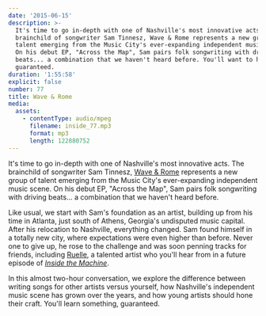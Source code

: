 ```yaml
---
date: '2015-06-15'
description: >-
  It's time to go in-depth with one of Nashville's most innovative acts. The
  brainchild of songwriter Sam Tinnesz, Wave & Rome represents a new group of
  talent emerging from the Music City's ever-expanding independent music scene.
  On his debut EP, "Across the Map", Sam pairs folk songwriting with driving
  beats... a combination that we haven't heard before. You'll want to hear this,
  guaranteed.
duration: '1:55:58'
explicit: false
number: 77
title: Wave & Rome
media:
  assets:
    - contentType: audio/mpeg
      filename: inside_77.mp3
      format: mp3
      length: 122880752
---
```

It's time to go in-depth with one of Nashville's most innovative acts. The brainchild of songwriter Sam Tinnesz, [Wave & Rome](http://waveandrome.com) represents a new group of talent emerging from the Music City's ever-expanding independent music scene. On his debut EP, "Across the Map", Sam pairs folk songwriting with driving beats... a combination that we haven't heard before.

Like usual, we start with Sam's foundation as an artist, building up from his time in Atlanta, just south of Athens, Georgia's undisputed music capital. After his relocation to Nashville, everything changed. Sam found himself in a totally new city, where expectations were even higher than before. Never one to give up, he rose to the challenge and was soon penning tracks for friends, including [Ruelle](https://twitter.com/ruellemusic), a talented artist who you'll hear from in a future episode of [*Inside the Machine*](/programs/inside/).

In this almost two-hour conversation, we explore the difference between writing songs for other artists versus yourself, how Nashville's independent music scene has grown over the years, and how young artists should hone their craft. You'll learn something, guaranteed.
